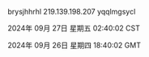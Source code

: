 brysjhhrhl 219.139.198.207 yqqlmgsycl

2024年 09月 27日 星期五 02:40:02 CST

2024年 09月 26日 星期四 18:40:02 GMT
